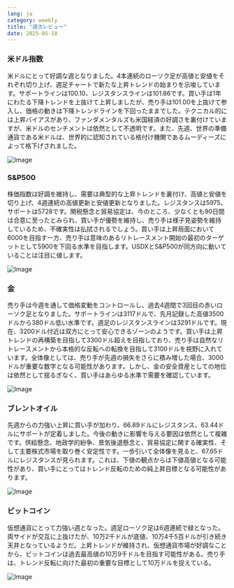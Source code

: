 ```yaml
---
lang: ja
category: weekly
title: "週次レビュー"
date: 2025-05-18
---
```


### 米ドル指数

米ドルにとって好調な週となりました。4本連続のローソク足が高値と安値をそれぞれ切り上げ、週足チャートで新たな上昇トレンドの始まりを示唆しています。サポートラインは100.10、レジスタンスラインは101.86です。買い手は1年にわたる下降トレンドを上抜けて上昇しましたが、売り手は101.00を上抜けて参入し、価格の動きは下降トレンドラインを下回ったままでした。テクニカル的には上昇バイアスがあり、ファンダメンタルズも米国経済の好調さを裏付けていますが、米ドルのセンチメントは依然として不透明です。また、先週、世界の準備通貨である米ドルは、世界的に認知されている格付け機関であるムーディーズによって格下げされました。

![Image](https://markleighedu.github.io/img/May-2025/18-May-2025/usdindex.jpg)

### S&P500

株価指数は好調を維持し、需要は典型的な上昇トレンドを裏付け、高値と安値を切り上げ、4週連続の高値更新と安値更新となりました。レジスタンスは5975、サポートは5728です。関税懸念と貿易協定は、今のところ、少なくとも90日間は合意に至ったとみられ、買い手が優勢を維持し、売り手は様子見姿勢を維持しているため、不確実性は払拭されるでしょう。買い手は上昇局面において6000を目指す一方、売り手は意味のあるリトレースメント開始の最初のターゲットとして5900を下回る水準を目指します。USDXとS&P500が同方向に動いていることは注目に値します。

![Image](https://markleighedu.github.io/img/May-2025/18-May-2025/sp500.jpg)

### 金

売り手は今週を通して価格変動をコントロールし、過去4週間で3回目の赤いローソク足となりました。サポートラインは3117ドルで、先月記録した高値3500ドルから380ドル低い水準です。週足のレジスタンスラインは3291ドルです。現在、3200ドル付近は双方にとって安心できるゾーンのようです。買い手は上昇トレンドの再構築を目指して3300ドル超えを目指しており、売り手は自然なリトレースメントから本格的な反転への転換を目指して3100ドルを視野に入れています。全体像としては、売り手が先週の損失をさらに積み増した場合、3000ドルが重要な数字となる可能性があります。しかし、金の安全資産としての地位は依然として揺るぎなく、買い手はあらゆる水準で需要を確認しています。

![Image](https://markleighedu.github.io/img/May-2025/18-May-2025/gold.jpg)

### ブレントオイル

先週からの力強い上昇に買い手が加わり、66.89ドルにレジスタンス、63.44ドルにサポートが定着しました。今後の動きに影響を与える要因は依然として複雑です。供給懸念、地政学的紛争、景気後退懸念と、貿易協定に関する確実性、そして主要株式市場を取り巻く安定性です。一歩引いて全体像を見ると、67.65ドルにレジスタンスが見られます。これは、下値の観点からは下値高値となる可能性があり、買い手にとってはトレンド反転のための純上昇目標となる可能性があります。

![Image](https://markleighedu.github.io/img/May-2025/18-May-2025/brentoil.jpg)

### ビットコイン

仮想通貨にとって力強い週となった。週足ローソク足は6週連続で緑となった。両サイドが交互に上抜けたが、10万2千ドルが底値、10万4千5百ドルが引き続き天井となっているようだ。上昇トレンドが維持され、仮想通貨市場が好調なことから、ビットコインは過去最高値の10万9千ドルを目指す可能性がある。売り手は、トレンド反転に向けた最初の重要な目標として10万ドルを捉えている。

![Image](https://markleighedu.github.io/img/May-2025/18-May-2025/bitcoin.jpg)

